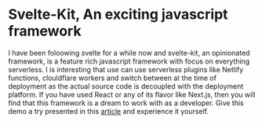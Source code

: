 # Svelte-Kit, An exciting javascript framework
I have been foloowing svelte for a while now and svelte-kit, an opinionated framework, is a feature rich javascript framework with focus on everything serverless. I is interesting that use can use serverless plugins like Netlify functions, clouldflare workers and switch between at the time of deployment as the actual source code is decoupled with the deployment platform. If you have used React or any of its flavor like Next.js, then you will find that this framework is a dream to work with as a developer. Give this demo a try presented in this [article](https://blog.logrocket.com/exploring-sveltekit-the-newest-svelte-based-framework/) and experience it yourself.
